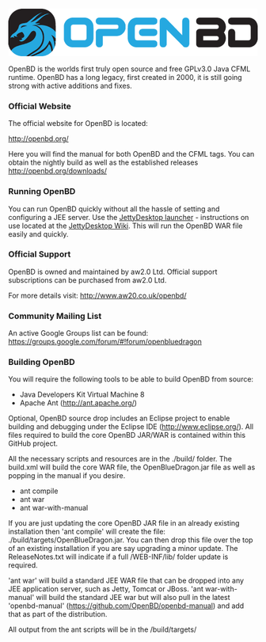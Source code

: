 <p align="center">
  <img src="openBD_logo_788x150px.png">
</p>

OpenBD is the worlds first truly open source and free GPLv3.0 Java CFML runtime.   OpenBD has a long legacy, first created in 2000, it is still going strong with active additions and fixes.

### Official Website

The official website for OpenBD is located:

http://openbd.org/

Here you will find the manual for both OpenBD and the CFML tags.   You can obtain the nightly build as well as the established releases http://openbd.org/downloads/

### Running OpenBD

You can run OpenBD quickly without all the hassle of setting and configuring a JEE server.   Use the [JettyDesktop launcher](https://github.com/aw20/jettydesktop) - instructions on use located at the [JettyDesktop Wiki](https://github.com/aw20/jettydesktop/wiki).   This will run the OpenBD WAR file easily and quickly.

### Official Support 

OpenBD is owned and maintained by aw2.0 Ltd.  Official support subscriptions can be purchased from aw2.0 Ltd. 

For more details visit: http://www.aw20.co.uk/openbd/

### Community Mailing List

An active Google Groups list can be found: https://groups.google.com/forum/#!forum/openbluedragon

### Building OpenBD

You will require the following tools to be able to build OpenBD from source:

* Java Developers Kit Virtual Machine 8
* Apache Ant (http://ant.apache.org/)

Optional, OpenBD source drop includes an Eclipse project to enable building and debugging under the Eclipse IDE (http://www.eclipse.org/).   All files required to build the core OpenBD JAR/WAR is contained within this GitHub project.

All the necessary scripts and resources are in the ./build/ folder.   The build.xml will build the core WAR file, the OpenBlueDragon.jar file as well as popping in the manual if you desire.

* ant compile
* ant war
* ant war-with-manual

If you are just updating the core OpenBD JAR file in an already existing installation then 'ant compile' will create the file: ./build/targets/OpenBlueDragon.jar.   You can then drop this file over the top of an existing installation if you are say upgrading a minor update.  The ReleaseNotes.txt will indicate if a full /WEB-INF/lib/ folder update is required.

'ant war' will build a standard JEE WAR file that can be dropped into any JEE application server, such as Jetty, Tomcat or JBoss.  'ant war-with-manual' will build the standard JEE war but will also pull in the latest 'openbd-manual' (https://github.com/OpenBD/openbd-manual) and add that as part of the distribution.

All output from the ant scripts will be in the /build/targets/
